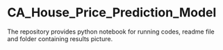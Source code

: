 # CA_House_Price_Prediction_Model
The repository provides python notebook for running codes, readme file and folder containing results picture.
